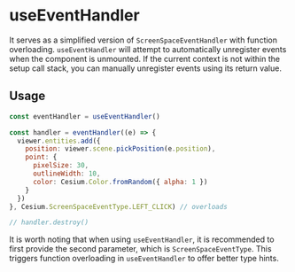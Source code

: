 # useEventHandler

It serves as a simplified version of `ScreenSpaceEventHandler` with function overloading.
`useEventHandler` will attempt to automatically unregister events when the component is unmounted. If the current context is not within the setup call stack, you can manually unregister events using its return value.

## Usage

```js {12}
const eventHandler = useEventHandler()

const handler = eventHandler((e) => {
  viewer.entities.add({
    position: viewer.scene.pickPosition(e.position),
    point: {
      pixelSize: 30,
      outlineWidth: 10,
      color: Cesium.Color.fromRandom({ alpha: 1 })
    }
  })
}, Cesium.ScreenSpaceEventType.LEFT_CLICK) // overloads

// handler.destroy()
```

It is worth noting that when using `useEventHandler`, it is recommended to first provide the second parameter, which is `ScreenSpaceEventType`. This triggers function overloading in `useEventHandler` to offer better type hints.
